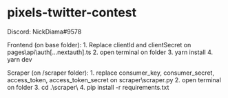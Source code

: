 # pixels-twitter-contest
 
Discord: NickDiama#9578

Frontend (on base folder): 
    1. Replace clientId and clientSecret on pages\api\auth\[...nextauth].ts
    2. open terminal on folder
    3. yarn install
    4. yarn dev


Scraper (on /scraper folder): 
    1. replace consumer_key, consumer_secret, access_token, access_token_secret on scraper\scraper.py
    2. open terminal on folder
    3. cd .\scraper\ 
    4. pip install -r requirements.txt
